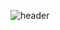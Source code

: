 ![header](https://capsule-render.vercel.app/api?type=venom&color=auto&height=1000&section=header&text=capsule%20render&fontSize=90)
